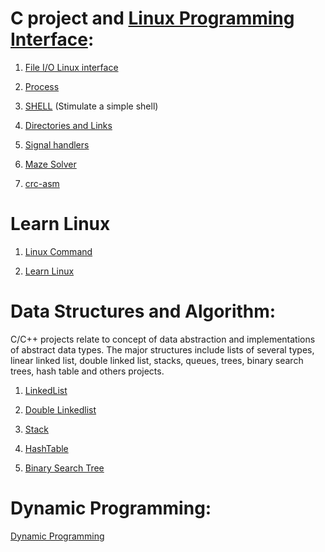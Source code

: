 # C project and [Linux Programming Interface](https://github.com/danghai/C-projects-and-Data-Structure/tree/master/linux_programming_interface): 

1. [File I/O Linux interface](https://github.com/danghai/C-projects-and-Data-Structure/tree/master/linux_programming_interface/file-IO)

2. [Process](https://github.com/danghai/C-projects-and-Data-Structure/tree/master/linux_programming_interface/process)

3. [SHELL](https://github.com/danghai/shell) (Stimulate a simple shell)

4. [Directories and Links](https://github.com/danghai/C-projects-and-Data-Structure/tree/master/linux_programming_interface/directories_links)

5. [Signal handlers](https://github.com/danghai/C-projects-and-Data-Structure/tree/master/linux_programming_interface/signal_handlers)

6. [Maze Solver](https://github.com/danghai/C-projects-and-Data-Structure/tree/master/maze-solver)

7. [crc-asm](https://github.com/danghai/C-projects-and-Data-Structure/tree/master/crc-asm)

# Learn Linux

1. [Linux Command](http://linuxcommand.org/)

2. [Learn Linux](https://linuxjourney.com/)

# Data Structures and Algorithm: 
C/C++ projects relate to concept of data abstraction and implementations of abstract data types. 
The major structures include lists of several types, linear linked list, double linked list, stacks, queues, trees, binary search trees, 
hash table and others projects.  

1. [LinkedList](https://github.com/danghai/C-projects-and-Data-Structure/tree/master/Data_Structure/linkedlist)

2. [Double Linkedlist](https://github.com/danghai/C-projects-and-Data-Structure/tree/master/Data_Structure/double-linkedlist)

3. [Stack](https://github.com/danghai/C-projects-and-Data-Structure/tree/master/Data_Structure/stack)

3. [HashTable](https://github.com/danghai/C-projects-and-Data-Structure/tree/master/Data_Structure/hashTable)

4. [Binary Search Tree](https://github.com/danghai/C-projects-and-Data-Structure/tree/master/Data_Structure/bstTree)


# Dynamic Programming:

[Dynamic Programming](https://github.com/danghai/C-projects-and-Data-Structure/tree/master/Dynamic_Programming)




